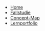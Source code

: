 * [Home](/)
* [Fallstudie](/fallstudie/)
* [Concept-Map](/conceptmap/)
* [Lernportfolio](/lernportfolio/)
